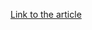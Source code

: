 [Link to the article](https://blog.trendmicro.com/trendlabs-security-intelligence/trickbot-shows-off-new-trick-password-grabber-module/)
